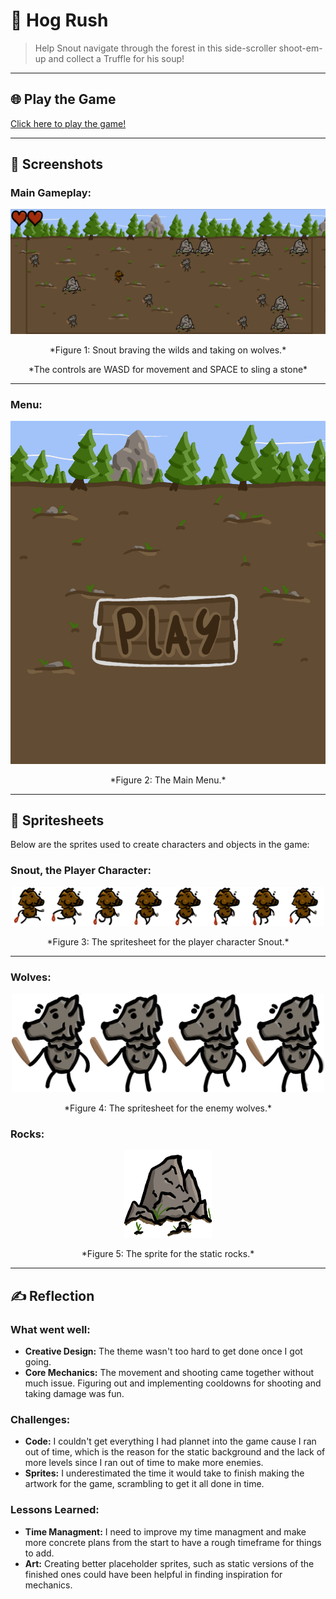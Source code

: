 # 🐗 **Hog Rush** 

> Help Snout navigate through the forest in this side-scroller shoot-em-up and collect a Truffle for his soup!

---

## 🌐 **Play the Game**
[Click here to play the game!](https://ulfderdritte.github.io/CCL1)

---

## 📸 **Screenshots**

### Main Gameplay:
<div style="text-align: center;">
  <img src="gameplay.png" alt="Gameplay Screenshot" width="600">
  <p>*Figure 1: Snout braving the wilds and taking on wolves.*</p>
  <p>*The controls are WASD for movement and SPACE to sling a stone*</p>
</div>

---

### Menu:
<div style="text-align: center;">
  <img src="menu.png" alt="Menu UI Screenshot" width="600">
  <p>*Figure 2: The Main Menu.*</p>
</div>

---

## 🎨 **Spritesheets**
Below are the sprites used to create characters and objects in the game:

### Snout, the Player Character:
<div style="text-align: center;">
  <img src="/docs/sprites/snoutSpritesheet.png" alt="Player Spritesheet" width="500">
  <p>*Figure 3: The spritesheet for the player character Snout.*</p>
</div>

---

### Wolves:
<div style="text-align: center;">
  <img src="/docs/sprites/enemySpritesheet.png" alt="Enemy Spritesheet" width="500">
  <p>*Figure 4: The spritesheet for the enemy wolves.*</p>
</div>

### Rocks:
<div style="text-align: center;">
  <img src="/docs/sprites/rock.png" alt="Enemy Spritesheet" width="140">
  <p>*Figure 5: The sprite for the static rocks.*</p>
</div>


---

## ✍️ **Reflection**

### What went well:
- **Creative Design:** The theme wasn't too hard to get done once I got going.
- **Core Mechanics:** The movement and shooting came together without much issue. Figuring out and implementing cooldowns for shooting and taking damage was fun. 

### Challenges:
- **Code:** I couldn't get everything I had plannet into the game cause I ran out of time, which is the reason for the static background and the lack of more levels since I ran out of time to make more enemies.
- **Sprites:** I underestimated the time it would take to finish making the artwork for the game, scrambling to get it all done in time.

### Lessons Learned:
- **Time Managment:** I need to improve my time managment and make more concrete plans from the start to have a rough timeframe for things to add.
- **Art:** Creating better placeholder sprites, such as static versions of the finished ones could have been helpful in finding inspiration for mechanics.
